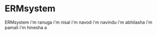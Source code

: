 # ERMsystem
ERMsystem 
i'm ranuga
i'm nisal
i'm navod
i'm navindu 
i'm abhilasha
i'm pamali
i'm hinesha a